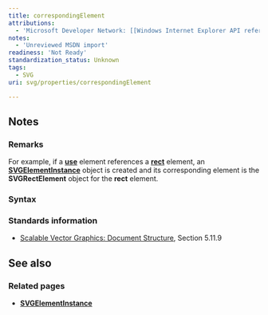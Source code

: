 ```yaml
---
title: correspondingElement
attributions:
  - 'Microsoft Developer Network: [[Windows Internet Explorer API reference](http://msdn.microsoft.com/en-us/library/ie/hh828809%28v=vs.85%29.aspx) Article]'
notes:
  - 'Unreviewed MSDN import'
readiness: 'Not Ready'
standardization_status: Unknown
tags:
  - SVG
uri: svg/properties/correspondingElement

---
```

## Notes

### Remarks

For example, if a [**use**](/svg/elements/use) element references a [**rect**](/svg/elements/rect) element, an [**SVGElementInstance**](/svg/objects/SVGElementInstance) object is created and its corresponding element is the **SVGRectElement** object for the **rect** element.

### Syntax

### Standards information

-   [Scalable Vector Graphics: Document Structure](http://go.microsoft.com/fwlink/p/?linkid=204733), Section 5.11.9

## See also

### Related pages

-   [**SVGElementInstance**](/svg/objects/SVGElementInstance)
